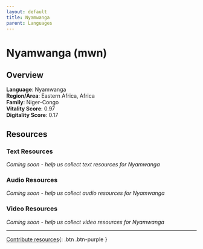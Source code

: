 ```yaml
---
layout: default
title: Nyamwanga
parent: Languages
---
```


# Nyamwanga (mwn)

## Overview

**Language**: Nyamwanga  
**Region/Area**: Eastern Africa, Africa  
**Family**: Niger-Congo  
**Vitality Score**: 0.97  
**Digitality Score**: 0.17  

## Resources

### Text Resources
*Coming soon - help us collect text resources for Nyamwanga*

### Audio Resources
*Coming soon - help us collect audio resources for Nyamwanga*

### Video Resources
*Coming soon - help us collect video resources for Nyamwanga*

---

[Contribute resources](https://fairtrain.github.io/){: .btn .btn-purple }
